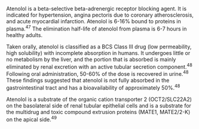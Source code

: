 Atenolol is a beta-selective beta-adrenergic receptor blocking agent. It is indicated for hypertension, angina pectoris due to coronary atherosclerosis, and acute myocardial infarction. Atenolol is 6-16% bound to proteins in plasma.<sup>47</sup> The elimination half-life of atenolol from plasma is 6-7 hours in healthy adults.

Taken orally, atenolol is classified as a BCS Class III drug (low permeability, high solubility) with incomplete absorption in humans. It undergoes little or no metabolism by the liver, and the portion that is absorbed is mainly eliminated by renal excretion with an active tubular secretion component.<sup>48</sup> Following oral administration, 50-60% of the dose is recovered in urine.<sup>48</sup> These findings suggested that atenolol is not fully absorbed in the gastrointestinal tract and has a bioavailability of approximately 50%.<sup>48</sup>

Atenolol is a substrate of the organic cation transporter 2 (OCT2/SLC22A2) on the basolateral side of renal tubular epithelial cells and is a substrate for the multidrug and toxic compound extrusion proteins (MATE1, MATE2/2-K) on the apical side.<sup>49</sup>
